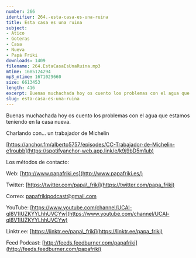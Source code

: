 ```yaml
---
number: 266
identifier: 264.-esta-casa-es-una-ruina
title: Esta casa es una ruina
subject:
- Atico
- Goteras
- Casa
- Nueva
- Papá Friki
downloads: 1409
filename: 264.EstaCasaEsUnaRuina.mp3
mtime: 1685124294
mp3_mtime: 1671029660
size: 6613453
length: 416
excerpt: Buenas muchachada hoy os cuento los problemas con el agua que estamos teniendo en la casa nueva
slug: esta-casa-es-una-ruina
---
```

Buenas muchachada hoy os cuento los problemas con el agua que estamos teniendo en la casa nueva.

Charlando con... un trabajador de Michelin

[https://anchor.fm/alberto5757/episodes/CC-Trabajador-de-Michelin-e1roubb](https://spotifyanchor-web.app.link/e/k9j9bD5m1ub)

Los métodos de contacto:

Web: [http://www.papafriki.es](http://www.papafriki.es/)

Twitter: [https://twitter.com/papa\_friki](https://twitter.com/papa_friki)

Correo: [papafrikipodcast@gmail.com](https://archive.org/details/papafrikipodast@gmail.com)

YouTube: [https://www.youtube.com/channel/UCAl-ql8V1IUZKYYLhhUVCYw](https://www.youtube.com/channel/UCAl-ql8V1IUZKYYLhhUVCYw)

Linktr.ee: [https://linktr.ee/papa\_friki](https://linktr.ee/papa_friki)

Feed Podcast: [http://feeds.feedburner.com/papafriki](http://feeds.feedburner.com/papafriki)